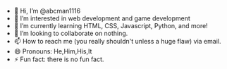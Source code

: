 - 👋 Hi, I’m @abcman1116
- 👀 I’m interested in web development and game development
- 🌱 I’m currently learning HTML, CSS, Javascript, Python, and more!
- 💞️ I’m looking to collaborate on nothing.
- 📫 How to reach me (you really shouldn't unless a huge flaw) via email.
- 😄 Pronouns: He,Him,His,It
- ⚡ Fun fact: there is no fun fact.

<!---
abcman1116/abcman1116 is a ✨ special ✨ repository because its `README.md` (this file) appears on your GitHub profile.
You can click the Preview link to take a look at your changes.
--->
